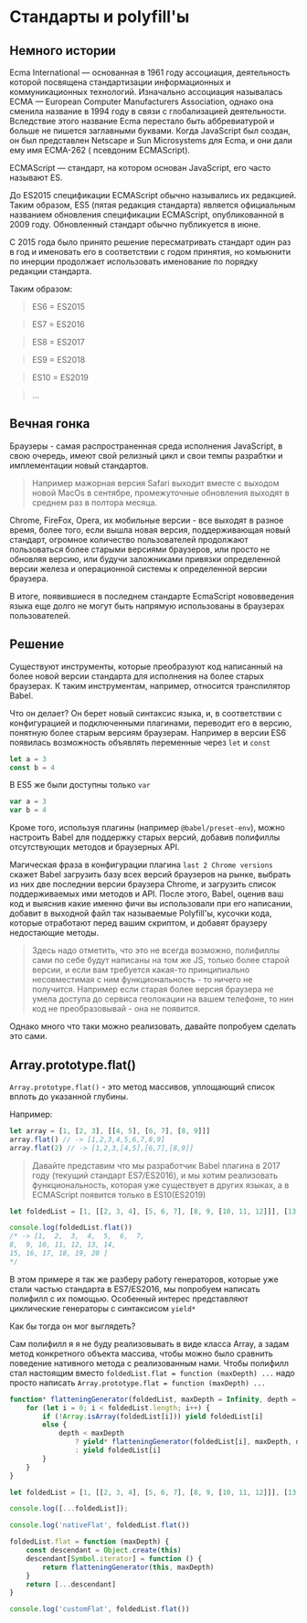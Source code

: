 # Стандарты и polyfill'ы

## Немного истории

Ecma International — основанная в 1961 году ассоциация, деятельность которой посвящена стандартизации информационных и
коммуникационных технологий. Изначально ассоциация называлась ECMA — European Computer Manufacturers Association, однако
она сменила название в 1994 году в связи с глобализацией деятельности. Вследствие этого название Ecma перестало быть
аббревиатурой и больше не пишется заглавными буквами.
Когда JavaScript был создан, он был представлен Netscape и Sun Microsystems для Ecma, и они дали ему имя ECMA-262 (
псевдоним ECMAScript).

ECMAScript — стандарт, на котором основан JavaScript, его часто называют ES.

До ES2015 спецификации ECMAScript обычно назывались их редакцией. Таким образом, ES5 (пятая редакция стандарта) является
официальным названием обновления спецификации ECMAScript, опубликованной в 2009 году. Обновленный стандарт обычно
публикуется в июне.

С 2015 года было принято решение пересматривать стандарт один раз в год и именовать его в соответствии с годом принятия,
но комьюнити по инерции продолжает использовать именование по порядку редакции стандарта.

Таким образом:
> ES6 = ES2015

> ES7 = ES2016

> ES8 = ES2017

> ES9 = ES2018

> ES10 = ES2019

> ...

## Вечная гонка

Браузеры - самая распространенная среда исполнения JavaScript, в свою очередь, имеют свой релизный цикл и свои темпы
разрабтки и имплементации новый стандартов.
> Например мажорная версия Safari выходит вместе с выходом новой MacOs в сентябре, промежуточные обновления выходят в
> среднем раз в полтора месяца.

Chrome, FireFox, Opera, их мобильные версии - все выходят в разное время, более того, если вышла новая версия,
поддерживающая новый стандарт, огромное количество пользователей продолжают пользоваться более старыми версиями
браузеров, или просто не обновляя версию, или будучи заложниками привязки определенной версии железа и операционной
системы к определенной версии браузера.

В итоге, появившиеся в последнем стандарте EcmaScript нововведения языка еще долго не могут быть напрямую использованы в
браузерах пользователей.

## Решение

Существуют инструменты, которые преобразуют код написанный на более новой версии стандарта для исполнения на более
старых браузерах. К таким инструментам, например, относится транспилятор Babel.

Что он делает?
Он берет новый синтаксис языка, и, в соответствии с конфигурацией и подключенными плагинами, переводит его в версию,
понятную более старым версиям браузерам.
Например в версии ES6 появилась возможность объявлять переменные через `let` и `const`

```js
let a = 3
const b = 4
```

В ES5 же были доступны только `var`

```js
var a = 3
var b = 4
```

Кроме того, используя плагины (например `@babel/preset-env`), можно настроить Babel для поддержку старых версий, добавив
полифиллы отсутствующих методов и браузерных API.

Магическая фраза в конфигурации плагина ```last 2 Chrome versions``` скажет Babel загрузить базу всех версий браузеров
на рынке, выбрать из них две последнии версии браузера Chrome, и загрузить список поддерживаемых ими методов и API.
После этого, Babel, оценив ваш код и выяснив какие именно фичи вы использовали при его написании, добавит в выходной
файл так называемые Polyfill'ы, кусочки кода, которые отработают перед вашим скриптом, и добавят браузеру недостающие
методы.

> Здесь надо отметить, что это не всегда возможно, полифиллы сами по себе будут написаны на том же JS, только более
> старой версии, и если вам требуется какая-то принципиально несовместимая с ним функциональность - то ничего не
> получится. Например если старая более версия браузера не умела доступа до сервиса геолокации на вашем телефоне, то нин
> код не преобразовывай - она не появится.

Однако много что таки можно реализовать, давайте попробуем сделать это сами.

## Array.prototype.flat()

`Array.prototype.flat()` - это метод массивов, уплощающий список вплоть до указанной глубины.

Например:

```js
let array = [1, [2, 3], [[4, 5], [6, 7], [8, 9]]]
array.flat() // -> [1,2,3,4,5,6,7,8,9]
array.flat(2) // -> [1,2,3,[4,5],[6,7],[8,9]]
```

> Давайте представим что мы разработчик Babel плагина в 2017 году (текущий стандарт ES7/ES2016), и мы хотим реализовать
> функциональность, которая уже существует в других языках, а в ECMAScript появится только в ES10(ES2019)

```js
let foldedList = [1, [[2, 3, 4], [5, 6, 7], [8, 9, [10, 11, 12]]], [13, 14, 15], [], [16, 17, 18], [19, 20]]

console.log(foldedList.flat())
/* -> [1,  2,  3,  4,  5,  6,  7,
8,  9, 10, 11, 12, 13, 14,
15, 16, 17, 18, 19, 20 ]
*/
```

В этом примере я так же разберу работу генераторов, которые уже стали частью стандарта в ES7/ES2016, мы попробуем
написать полифилл с их помощью. Особенный интерес представляют циклические генераторы с синтаксисом ```yield*```

Как бы тогда он мог выглядеть?

Сам полифилл я я не буду реализовывать в виде класса Array, а задам метод конкретного объекта массива, чтобы можно было
сравнить поведение нативного метода с реализованным нами. Чтобы полифилл стал настоящим вместо
`foldedList.flat = function (maxDepth) ...` надо просто написать `Array.prototype.flat = function (maxDepth) ...`



```js
function* flatteningGenerator(foldedList, maxDepth = Infinity, depth = 1) {
    for (let i = 0; i < foldedList.length; i++) {
        if (!Array.isArray(foldedList[i])) yield foldedList[i]
        else {
            depth < maxDepth
                ? yield* flatteningGenerator(foldedList[i], maxDepth, depth + 1)
                : yield foldedList[i]
        }
    }
}

let foldedList = [1, [[2, 3, 4], [5, 6, 7], [8, 9, [10, 11, 12]]], [13, 14, 15], [], [16, 17, 18], [19, 20]]

console.log([...foldedList]);

console.log('nativeFlat', foldedList.flat())

foldedList.flat = function (maxDepth) {
    const descendant = Object.create(this)
    descendant[Symbol.iterator] = function () {
        return flatteningGenerator(this, maxDepth)
    }
    return [...descendant]
}

console.log('customFlat', foldedList.flat())
```







